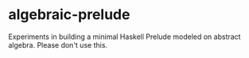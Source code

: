 algebraic-prelude
=================

Experiments in building a minimal Haskell Prelude modeled on abstract algebra. Please don't use this.
